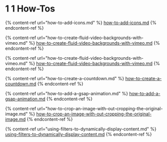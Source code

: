 # 1️ 1️ How-Tos

{% content-ref url="how-to-add-icons.md" %}
[how-to-add-icons.md](how-to-add-icons.md)
{% endcontent-ref %}

{% content-ref url="how-to-create-fluid-video-backgrounds-with-vimeo.md" %}
[how-to-create-fluid-video-backgrounds-with-vimeo.md](how-to-create-fluid-video-backgrounds-with-vimeo.md)
{% endcontent-ref %}

{% content-ref url="how-to-create-fluid-video-backgrounds-with-vimeo.md" %}
[how-to-create-fluid-video-backgrounds-with-vimeo.md](how-to-create-fluid-video-backgrounds-with-vimeo.md)
{% endcontent-ref %}

{% content-ref url="how-to-create-a-countdown.md" %}
[how-to-create-a-countdown.md](how-to-create-a-countdown.md)
{% endcontent-ref %}

{% content-ref url="how-to-add-a-gsap-animation.md" %}
[how-to-add-a-gsap-animation.md](how-to-add-a-gsap-animation.md)
{% endcontent-ref %}

{% content-ref url="how-to-crop-an-image-with-out-cropping-the-original-image.md" %}
[how-to-crop-an-image-with-out-cropping-the-original-image.md](how-to-crop-an-image-with-out-cropping-the-original-image.md)
{% endcontent-ref %}

{% content-ref url="using-filters-to-dynamically-display-content.md" %}
[using-filters-to-dynamically-display-content.md](using-filters-to-dynamically-display-content.md)
{% endcontent-ref %}
